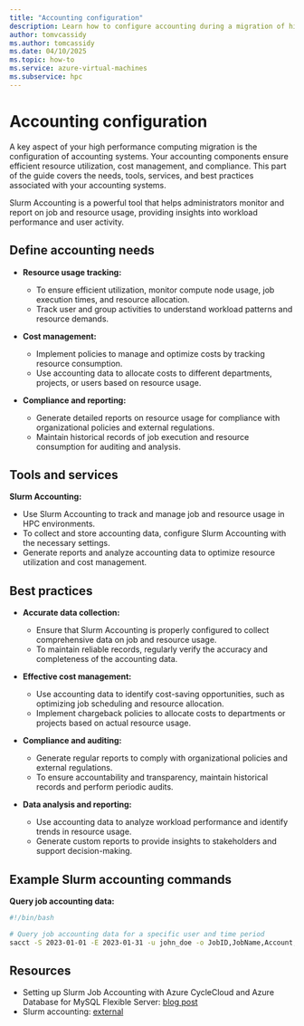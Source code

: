 ```yaml
---
title: "Accounting configuration"
description: Learn how to configure accounting during a migration of high performance computing architecture.
author: tomvcassidy
ms.author: tomcassidy
ms.date: 04/10/2025
ms.topic: how-to
ms.service: azure-virtual-machines
ms.subservice: hpc
---
```


# Accounting configuration

A key aspect of your high performance computing migration is the configuration of accounting systems. Your accounting components ensure efficient resource utilization, cost management, and compliance. This part of the guide covers the needs, tools, services, and best practices associated with your accounting systems.

Slurm Accounting is a powerful tool that helps administrators monitor and report on job and resource usage, providing insights into workload performance and user activity.

## Define accounting needs

* **Resource usage tracking:**
   - To ensure efficient utilization, monitor compute node usage, job execution times, and resource allocation.
   - Track user and group activities to understand workload patterns and resource demands.

* **Cost management:**
   - Implement policies to manage and optimize costs by tracking resource consumption.
   - Use accounting data to allocate costs to different departments, projects, or users based on resource usage.

* **Compliance and reporting:**
   - Generate detailed reports on resource usage for compliance with organizational policies and external regulations.
   - Maintain historical records of job execution and resource consumption for auditing and analysis.

## Tools and services

**Slurm Accounting:**
  - Use Slurm Accounting to track and manage job and resource usage in HPC environments.
  - To collect and store accounting data, configure Slurm Accounting with the necessary settings.
  - Generate reports and analyze accounting data to optimize resource utilization and cost management.

## Best practices

* **Accurate data collection:**
   - Ensure that Slurm Accounting is properly configured to collect comprehensive data on job and resource usage.
   - To maintain reliable records, regularly verify the accuracy and completeness of the accounting data.

* **Effective cost management:**
   - Use accounting data to identify cost-saving opportunities, such as optimizing job scheduling and resource allocation.
   - Implement chargeback policies to allocate costs to departments or projects based on actual resource usage.

* **Compliance and auditing:**
   - Generate regular reports to comply with organizational policies and external regulations.
   - To ensure accountability and transparency, maintain historical records and perform periodic audits.

* **Data analysis and reporting:**
   - Use accounting data to analyze workload performance and identify trends in resource usage.
   - Generate custom reports to provide insights to stakeholders and support decision-making.

## Example Slurm accounting commands

**Query job accounting data:**

```bash
#!/bin/bash

# Query job accounting data for a specific user and time period
sacct -S 2023-01-01 -E 2023-01-31 -u john_doe -o JobID,JobName,Account,User,State,Elapsed,TotalCPU
```

## Resources

- Setting up Slurm Job Accounting with Azure CycleCloud and Azure Database for MySQL Flexible Server: [blog post](https://techcommunity.microsoft.com/t5/azure-high-performance-computing/setting-up-slurm-job-accounting-with-azure-cyclecloud-and-azure/ba-p/4083685)
- Slurm accounting: [external](https://slurm.schedmd.com/accounting.html)
